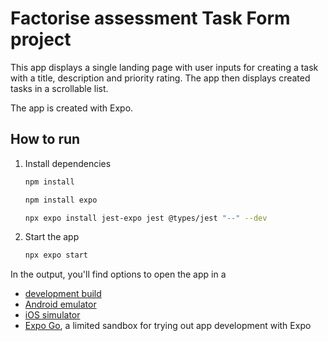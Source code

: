 # Factorise assessment Task Form project

This app displays a single landing page with user inputs for creating a task with a title, description and priority rating. The app then displays created tasks in a scrollable list.

The app is created with Expo.

## How to run

1. Install dependencies

   ```bash
   npm install
   ```

   ```bash
   npm install expo
   ```

   ```bash
   npx expo install jest-expo jest @types/jest "--" --dev
   ```

2. Start the app

   ```bash
   npx expo start
   ```

In the output, you'll find options to open the app in a

- [development build](https://docs.expo.dev/develop/development-builds/introduction/)
- [Android emulator](https://docs.expo.dev/workflow/android-studio-emulator/)
- [iOS simulator](https://docs.expo.dev/workflow/ios-simulator/)
- [Expo Go](https://expo.dev/go), a limited sandbox for trying out app development with Expo
